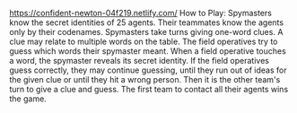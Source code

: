 https://confident-newton-04f219.netlify.com/
How to Play:
Spymasters know the secret identities of 25 agents. Their teammates know the agents only by their
codenames.
Spymasters take turns giving one-word clues. A clue may relate to multiple words on the table. The field
operatives try to guess which words their spymaster meant. When a field operative touches a word, the
spymaster reveals its secret identity. If the field operatives guess correctly, they may continue guessing,
until they run out of ideas for the given clue or until they hit a wrong person. Then it is the other team's
turn to give a clue and guess. The first team to contact all their agents wins the game.
